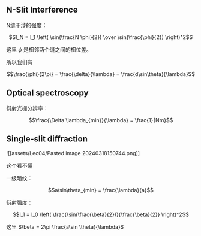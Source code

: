 ## N-Slit Interference

N缝干涉的强度：

$$I_N = I_1 \left( \sin(\frac{N \phi}{2}) \over \sin(\frac{\phi}{2}) \right)^2$$

这里 $\phi$ 是相邻两个缝之间的相位差。

所以我们有

$$\frac{\phi}{2\pi} = \frac{\delta}{\lambda} = \frac{d\sin\theta}{\lambda}$$

## Optical spectroscopy

衍射光栅分辨率：

$$\frac{\Delta \lambda_{min}}{\lambda} = \frac{1}{Nm}$$


## Single-slit diffraction

![[assets/Lec04/Pasted image 20240318150744.png]]

这个看不懂

一级暗纹：

$$a\sin\theta_{min} = \frac{\lambda}{a}$$

衍射强度：

$$I_1 = I_0 \left( \frac{\sin(\frac{\beta}{2})}{\frac{\beta}{2}} \right)^2$$

这里 $\beta = 2\pi \frac{a\sin \theta}{\lambda}$
